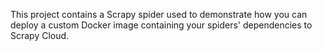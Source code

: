 This project contains a Scrapy spider used to demonstrate how you can deploy a custom Docker image containing your spiders'
dependencies to Scrapy Cloud.
